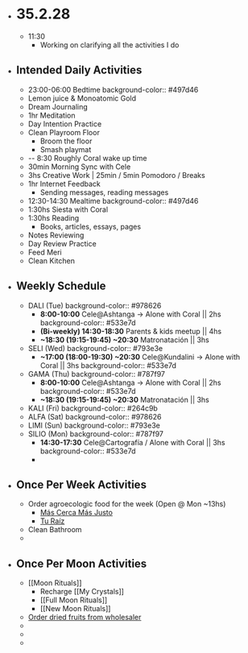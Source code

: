 - # 35.2.28
	- 11:30
		- Working on clarifying all the activities I do
- ## Intended Daily Activities
	- 23:00-06:00 Bedtime
	  background-color:: #497d46
	- Lemon juice & Monoatomic Gold
	- Dream Journaling
	- 1hr Meditation
	- Day Intention Practice
	- Clean Playroom Floor
		- Broom the floor
		- Smash playmat
	- -- 8:30 Roughly Coral wake up time
	- 30min Morning Sync with Cele
	- 3hs Creative Work | 25min / 5min Pomodoro / Breaks
	- 1hr Internet Feedback
		- Sending messages, reading messages
	- 12:30-14:30 Mealtime
	  background-color:: #497d46
	- 1:30hs Siesta with Coral
	- 1:30hs Reading
		- Books, articles, essays, pages
	- Notes Reviewing
	- Day Review Practice
	- Feed Meri
	- Clean Kitchen
- ## Weekly Schedule
	- DALI (Tue)
	  background-color:: #978626
		- **8:00-10:00**  Cele@Ashtanga -> Alone with Coral || 2hs
		  background-color:: #533e7d
		- **(Bi-weekly) 14:30-18:30**  Parents & kids meetup || 4hs
		- **~18:30 (19:15-19:45) ~20:30** Matronatación || 3hs
	- SELI (Wed)
	  background-color:: #793e3e
		- **~17:00 (18:00-19:30) ~20:30** Cele@Kundalini -> Alone with Coral || 3hs
		  background-color:: #533e7d
	- GAMA (Thu)
	  background-color:: #787f97
		- **8:00-10:00** Cele@Ashtanga -> Alone with Coral || 2hs
		  background-color:: #533e7d
		- **~18:30 (19:15-19:45) ~20:30** Matronatación || 3hs
	- KALI (Fri)
	  background-color:: #264c9b
	- ALFA (Sat)
	  background-color:: #978626
	- LIMI (Sun)
	  background-color:: #793e3e
	- SILIO (Mon)
	  background-color:: #787f97
		- **14:30-17:30** Cele@Cartografía / Alone with Coral || 3hs
		  background-color:: #533e7d
		-
- ## Once Per Week Activities
	- Order agroecologic food for the week (Open @ Mon ~13hs)
		- [Más Cerca Más Justo](https://mcmjatlantica.org/)
		- [Tu Raíz](https://www.turaiz.com.ar)
	- Clean Bathroom
	-
- ## Once Per Moon Activities
	- [[Moon Rituals]]
		- Recharge [[My Crystals]]
		- [[Full Moon Rituals]]
		- [[New Moon Rituals]]
	- [Order dried fruits from wholesaler](http://nutristock.com.ar/)
	-
	-
	-